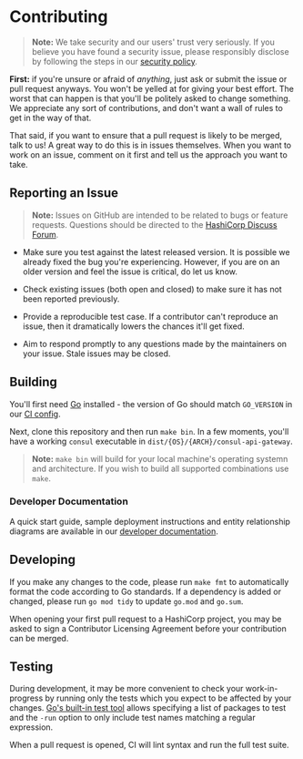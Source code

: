 # Contributing

> **Note:** We take security and our users' trust very seriously.
> If you believe you have found a security issue, please responsibly
> disclose by following the steps in our [security policy](https://github.com/hashicorp/consul-api-gateway/security/policy).

**First:** if you're unsure or afraid of _anything_, just ask or submit the
issue or pull request anyways. You won't be yelled at for giving your best
effort. The worst that can happen is that you'll be politely asked to change
something. We appreciate any sort of contributions, and don't want a wall of
rules to get in the way of that.

That said, if you want to ensure that a pull request is likely to be merged, 
talk to us! A great way to do this is in issues themselves. When you want to 
work on an issue, comment on it first and tell us the approach you want to take.

## Reporting an Issue

> **Note:** Issues on GitHub are intended to be related to bugs or feature requests. 
> Questions should be directed to the [HashiCorp Discuss Forum](https://discuss.hashicorp.com/c/consul/29).

* Make sure you test against the latest released version. It is possible we 
already fixed the bug you're experiencing. However, if you are on an older 
version and feel the issue is critical, do let us know.

* Check existing issues (both open and closed) to make sure it has not been 
reported previously.

* Provide a reproducible test case. If a contributor can't reproduce an issue, 
then it dramatically lowers the chances it'll get fixed.

* Aim to respond promptly to any questions made by the maintainers on your 
issue. Stale issues may be closed.

## Building

You'll first need [Go](https://golang.org) installed - the version of Go should match `GO_VERSION` in our [CI config](.github/workflows/ci.yml).

Next, clone this repository and then run `make bin`. In a few moments, you'll have a working
`consul` executable in `dist/{OS}/{ARCH}/consul-api-gateway`.

> **Note:** `make bin` will build for your local machine's operating systemn and architecture. If you wish to build all supported combinations use `make`.

### Developer Documentation

A quick start guide, sample deployment instructions and entity relationship diagrams are available in our [developer documentation](./dev/docs).

## Developing

If you make any changes to the code, please run `make fmt` to automatically format the code according to Go standards.
If a dependency is added or changed, please run `go mod tidy` to update `go.mod` and `go.sum`.

When opening your first pull request to a HashiCorp project, you may be asked to sign a Contributor Licensing Agreement before your contribution can be merged.

## Testing

During development, it may be more convenient to check your work-in-progress by running only the tests which you expect to be affected by your changes.
[Go's built-in test tool](https://golang.org/pkg/cmd/go/internal/test/) allows specifying a list of packages to test and the `-run` option to only include test names matching a regular expression.

When a pull request is opened, CI will lint syntax and run the full test suite.
